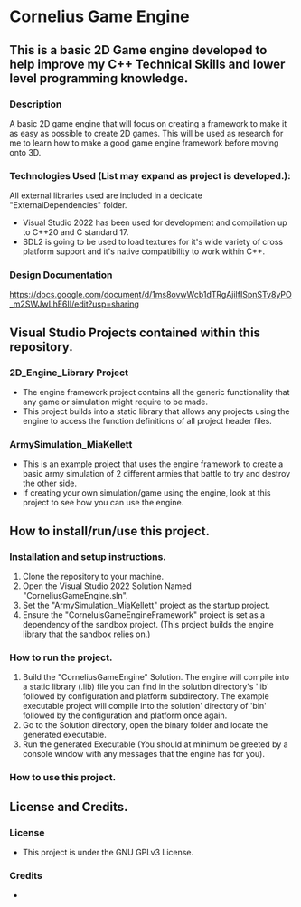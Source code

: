 # Cornelius Game Engine

## This is a basic 2D Game engine developed to help improve my C++ Technical Skills and lower level programming knowledge.

### Description
A basic 2D game engine that will focus on creating a framework to make it as easy as possible to create 2D games. This will be used as research for me to learn how to make a good game engine framework before moving onto 3D.

### Technologies Used (List may expand as project is developed.):
All external libraries used are included in a dedicate "ExternalDependencies" folder.
 - Visual Studio 2022 has been used for development and compilation up to C++20 and C standard 17.
 - SDL2 is going to be used to load textures for it's wide variety of cross platform support and it's native compatibility to work within C++.

### Design Documentation
https://docs.google.com/document/d/1ms8ovwWcb1dTRgAjilfISpnSTy8yPO_m2SWJwLhE6II/edit?usp=sharing

## Visual Studio Projects contained within this repository.
### 2D_Engine_Library Project
 - The engine framework project contains all the generic functionality that any game or simulation might require to be made.
 - This project builds into a static library that allows any projects using the engine to access the function definitions of all project header files.

### ArmySimulation_MiaKellett
 - This is an example project that uses the engine framework to create a basic army simulation of 2 different armies that battle to try and destroy the other side.
 - If creating your own simulation/game using the engine, look at this project to see how you can use the engine.

## How to install/run/use this project.
### Installation and setup instructions.
 1. Clone the repository to your machine.
 2. Open the Visual Studio 2022 Solution Named "CorneliusGameEngine.sln".
 3. Set the "ArmySimulation_MiaKellett" project as the startup project.
 4. Ensure the "CorneluisGameEngineFramework" project is set as a dependency of the sandbox project. (This project builds the engine library that the sandbox relies on.)

### How to run the project.
 1. Build the "CorneliusGameEngine" Solution. The engine will compile into a static library (.lib) file you can find in the solution directory's 'lib' followed by configuration and platform subdirectory. The example executable project will compile into the solution' directory of 'bin' followed by the configuration and platform once again.
 3. Go to the Solution directory, open the binary folder and locate the generated executable.
 4. Run the generated Executable (You should at minimum be greeted by a console window with any messages that the engine has for you).

### How to use this project.


## License and Credits.
### License
 - This project is under the GNU GPLv3 License.

### Credits
 - 
